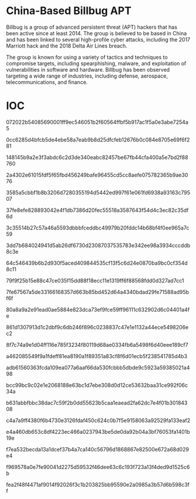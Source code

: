 # China-Based Billbug APT


Billbug is a group of advanced persistent threat (APT) hackers that has been active since at least 2014. The group is believed to be based in China and has been linked to several high-profile cyber attacks, including the 2017 Marriott hack and the 2018 Delta Air Lines breach.

The group is known for using a variety of tactics and techniques to compromise targets, including spearphishing, malware, and exploitation of vulnerabilities in software and hardware. Billbug has been observed targeting a wide range of industries, including defense, aerospace, telecommunications, and finance.   

# IOC

072022b54085690001ff9ec546051b2f60564ffbf5b917ac1f5a0e3abe7254a5

0cc6285d4bfcb5de4ebe58a7eab9b8d25dfcfeb12676b0c084e8705e69f6f281

148145b9a2e3f3abdc6c2d3de340eabc82457be67fb44cfa400a5e7bd2f88760

2a4302e61015fdf5f65fbd456249bafe96455cd5cc8aefe075782365b9ae3076

3585a5cbbf1b8b3206d7280355194d5442ed997f61e061fd6938a93163c79507

37fe8efe828893042e4f1db7386d20fec55518a3587643f54d4c3ec82c35df6d

3c35514b27c57a46a5593dbbbfceddbc49979b20fddc14b68bf4f0ee965a7c59

3dd7b684024941d5ab26df6730d23087037535783e342ee98a3934cccddb8c3e

64c546439b6b2d930f5aced409844535cf13f5c6d24e0870ba9bc0cf354d8c11

79f9f25b15e88c47ce035f15dd88f18ecc11e1319ff6f88568fdd0d327ad7cc1

7fe67567a5de33166168357d663b85bd452d64a4340bdad29fe71588ad95bf6f

80a8a9a2e91ead0ae5884e823dca73ef9fce59ff96111c632902d6c04401a4fe

861d1307913d1c2dbf9c6db246f896c0238837c47e1e1132a44ece5498206ec2

8f7c74a9e1d04ff116e785f3234f80119d68ae0334fb6a5498f6d40eee189cf7

a462085549f9a1fdeff81ea8190a1f89351a83cf8f6d01ecb5f238541785d4b3

adb61560363fcda109ea077a6aaf66da530fcbbb5dbde9c5923a59385021a498

bcc99bc9c02e1e2068188e63bc1d7ebe308d0d12ce53632baa31ce992f06c34a

b631abbfbbc38dac7c59f2b0dd55623b5caa1eaead2fa62dc7e4f01b30184308

c4a7a9ff4380f6b4730e3126fdaf450c624c0b7f5e9158063a92529fa133eaf2

e4a460db653c8df4223ec466a0237943be5de0da92b04a3bf76053fa1401b19e

f7ea532becda13a1dcef37b4a7ca140c56796d1868867e82500e672a68d029e4

f969578a0e7fe90041d2275d59532f46dee63c6c193f723a13f4ded9d1525c6b

fea2f48f4471af9014f92026f3c1b203825bb95590e2a0985a3b57d6b598c3ff
